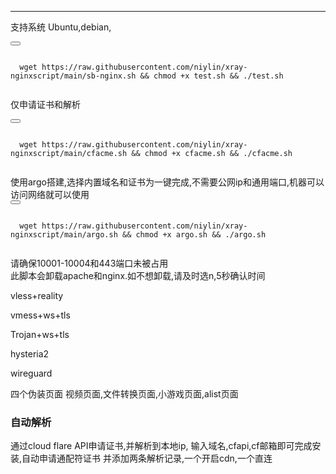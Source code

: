 
------------------------------------------------------------------------------------------------------------------------
支持系统 Ubuntu,debian,
<div>
  <button class="btn" data-clipboard-target="#code"></button>
  <pre><code id="code" class="language-python">
  wget https://raw.githubusercontent.com/niylin/xray-nginxscript/main/sb-nginx.sh && chmod +x test.sh && ./test.sh
  </code></pre>
</div>

仅申请证书和解析
<div>
  <button class="btn" data-clipboard-target="#code"></button>
  <pre><code id="code" class="language-python">
  wget https://raw.githubusercontent.com/niylin/xray-nginxscript/main/cfacme.sh && chmod +x cfacme.sh && ./cfacme.sh
  </code></pre>
</div>
使用argo搭建,选择内置域名和证书为一键完成,不需要公网ip和通用端口,机器可以访问网络就可以使用
<div>
  <button class="btn" data-clipboard-target="#code"></button>
  <pre><code id="code" class="language-python">
  wget https://raw.githubusercontent.com/niylin/xray-nginxscript/main/argo.sh && chmod +x argo.sh && ./argo.sh
  </code></pre>
</div>
 

请确保10001-10004和443端口未被占用  
此脚本会卸载apache和nginx.如不想卸载,请及时选n,5秒确认时间  

vless+reality

vmess+ws+tls  

Trojan+ws+tls  

hysteria2

wireguard

四个伪装页面 视频页面,文件转换页面,小游戏页面,alist页面  
 
### 自动解析  
通过cloud flare API申请证书,并解析到本地ip,
输入域名,cfapi,cf邮箱即可完成安装,自动申请通配符证书 并添加两条解析记录,一个开启cdn,一个直连 
  



